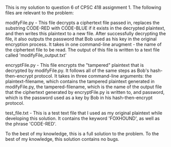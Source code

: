 This is my solution to question 6 of CPSC 418 assignment 1. The following files are relevant to the problem:

modifyFile.py - This file decrypts a ciphertext file passed in, replaces the substring CODE-RED with CODE-BLUE if it exists in the decrypted plaintext, and then writes this plaintext to a new file. After successfully decrypting the file, it also outputs the password that Bob used as his key in the original encryption process. It takes in one command-line arugment - the name of the ciphertext file to be read. The output of this file is written to a text file called 'modifyFile_output.txt'

encryptFile.py - This file encrypts the "tampered" plaintext that is decrypted by modifyFile.py. It follows all of the same steps as Bob's hash-then-encrypt protocol. It takes in three command-line arguments: the plaintext-filename, which contains the tampered plaintext generated in modifyFile.py, the tampered-filename, which is the name of the output file that the ciphertext generated by encryptFile.py is written to, and password, which is the password used as a key by Bob in his hash-then-encrypt protocol.

test_file.txt - This is a test text file that I used as my original plaintext while developing this solution. It contains the keyword 'FOXHOUND', as well as the phrase 'CODE-RED'.

To the best of my knowledge, this is a full solution to the problem.
To the best of my knowledge, this solution contains no bugs.